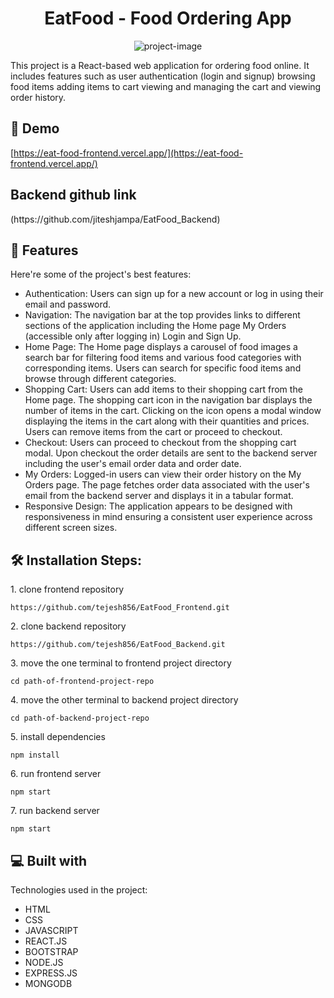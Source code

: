 <h1 align="center" id="title">EatFood - Food Ordering App</h1>

<p align="center"><img src="https://socialify.git.ci/tejesh856/EatFood_Frontend/image?description=1&amp;descriptionEditable=EatFood%3A%20Responsive%20E-commerce%20food%20app%20with%20authentication%2C%20dynamic%20cart%2C%20and%20order%20history.&amp;font=Source%20Code%20Pro&amp;language=1&amp;name=1&amp;owner=1&amp;pattern=Solid&amp;stargazers=1&amp;theme=Dark" alt="project-image"></p>

<p id="description">This project is a React-based web application for ordering food online. It includes features such as user authentication (login and signup) browsing food items adding items to cart viewing and managing the cart and viewing order history.</p>

<h2>🚀 Demo</h2>

[https://eat-food-frontend.vercel.app/](https://eat-food-frontend.vercel.app/)

  <h2>Backend github link</h2>
  (https://github.com/jiteshjampa/EatFood_Backend)
<h2>🧐 Features</h2>

Here're some of the project's best features:

*   Authentication: Users can sign up for a new account or log in using their email and password.
*   Navigation: The navigation bar at the top provides links to different sections of the application including the Home page My Orders (accessible only after logging in) Login and Sign Up.
*   Home Page: The Home page displays a carousel of food images a search bar for filtering food items and various food categories with corresponding items. Users can search for specific food items and browse through different categories.
*   Shopping Cart: Users can add items to their shopping cart from the Home page. The shopping cart icon in the navigation bar displays the number of items in the cart. Clicking on the icon opens a modal window displaying the items in the cart along with their quantities and prices. Users can remove items from the cart or proceed to checkout.
*   Checkout: Users can proceed to checkout from the shopping cart modal. Upon checkout the order details are sent to the backend server including the user's email order data and order date.
*   My Orders: Logged-in users can view their order history on the My Orders page. The page fetches order data associated with the user's email from the backend server and displays it in a tabular format.
*   Responsive Design: The application appears to be designed with responsiveness in mind ensuring a consistent user experience across different screen sizes.

<h2>🛠️ Installation Steps:</h2>

<p>1. clone frontend repository</p>

```
https://github.com/tejesh856/EatFood_Frontend.git
```

<p>2. clone backend repository</p>

```
https://github.com/tejesh856/EatFood_Backend.git
```

<p>3. move the one terminal to frontend project directory</p>

```
cd path-of-frontend-project-repo
```

<p>4. move the other terminal to backend project directory</p>

```
cd path-of-backend-project-repo
```

<p>5. install dependencies</p>

```
npm install
```

<p>6. run frontend server</p>

```
npm start
```

<p>7. run backend server</p>

```
npm start
```

  
  
<h2>💻 Built with</h2>

Technologies used in the project:

*   HTML
*   CSS
*   JAVASCRIPT
*   REACT.JS
*   BOOTSTRAP
*   NODE.JS
*   EXPRESS.JS
*   MONGODB
